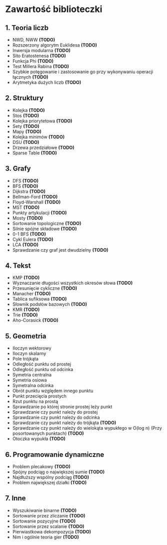 # Zawartość biblioteczki

## 1. Teoria liczb
* NWD, NWW **(TODO)**
* Rozszerzony algorytm Euklidesa **(TODO)**
* Inwersja modularna **(TODO)**
* Sito Eratostenesa **(TODO)**
* Funkcja Phi **(TODO)**
* Test Millera Rabina **(TODO)**
* Szybkie potęgowanie i zastosowanie go przy wykonywaniu operacji łącznych **(TODO)**
* Arytmetyka dużych liczb **(TODO)**

## 2. Struktury
* Kolejka **(TODO)**
* Stos **(TODO)**
* Kolejka priorytetowa **(TODO)**
* Sety **(TODO)**
* Mapy **(TODO)**
* Kolejka minimów **(TODO)**
* DSU **(TODO)**
* Drzewa przedziałowe **(TODO)**
* Sparse Table **(TODO)**

## 3. Grafy
* DFS **(TODO)**
* BFS **(TODO)**
* Dijkstra **(TODO)**
* Bellman-Ford **(TODO)**
* Floyd-Warshall **(TODO)**
* MST **(TODO)**
* Punkty artykulacji **(TODO)**
* Mosty **(TODO)**
* Sortowanie topologiczne **(TODO)**
* Silnie spójne składowe **(TODO)**
* 0-1 BFS **(TODO)**
* Cykl Eulera **(TODO)**
* LCA **(TODO)**
* Sprawdzanie czy graf jest dwudzielny **(TODO)**

## 4. Tekst
* KMP **(TODO)**
* Wyznaczanie długości wszystkich okresów słowa **(TODO)**
* Przesunięcie cykliczne **(TODO)**
* Manacher **(TODO)**
* Tablica sufiksowa **(TODO)**
* Słownik podsłów bazowych **(TODO)**
* KMR **(TODO)**
* Trie **(TODO)**
* Aho-Corasick **(TODO)**

## 5. Geometria
* Iloczyn wektorowy
* Iloczyn skalarny 
* Pole trójkąta
* Odległość punktu od prostej
* Odległość punktu od odcinka
* Symetria centralna
* Symetria osiowa
* Symetralna odcinka
* Obrót punktu względem innego punktu
* Punkt przecięcia prostych
* Rzut punktu na prostą
* Sprawdzanie po której stronie prostej leży punkt
* Sprawdzanie czy punkt należy do prostej
* Sprawdzanie czy punkt należy do odcinka
* Sprawdzanie czy punkt należy do trójkąta **(TODO)**
* Sprawdzanie czy punkt należy do wielokąta wypukłego w O(log n) (Przy posortowanych punktach) **(TODO)**
* Otoczka wypukła **(TODO)**

## 6. Programowanie dynamiczne
* Problem plecakowy **(TODO)**
* Spójny podciąg o największej sumie **(TODO)**
* Najdłuższy wspólny podciąg **(TODO)**
* Problem największej działki **(TODO)**

## 7. Inne
* Wyszukiwanie binarne **(TODO)**
* Sortowanie przez zliczanie **(TODO)**
* Sortowanie pozycyjne **(TODO)**
* Sortowanie przez scalanie **(TODO)**
* Pierwiastkowa dekompozycja **(TODO)**
* Nim i ogólnie teoria gier **(TODO)**